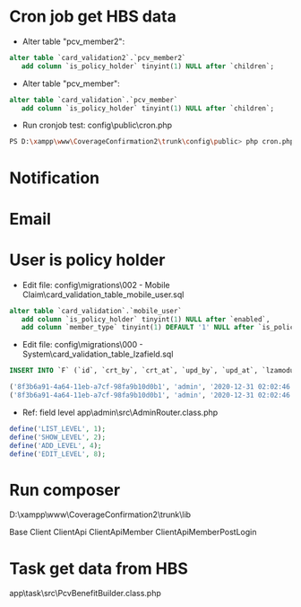 # Cron job get HBS data
* Alter table "pcv_member2": 
~~~sql
alter table `card_validation2`.`pcv_member2` 
   add column `is_policy_holder` tinyint(1) NULL after `children`;
~~~
* Alter table "pcv_member":
~~~sql
alter table `card_validation`.`pcv_member` 
   add column `is_policy_holder` tinyint(1) NULL after `children`;
~~~
* Run cronjob test:
config\public\cron.php
```sh
PS D:\xampp\www\CoverageConfirmation2\trunk\config\public> php cron.php -force
```

# Notification

# Email

# User is policy holder
* Edit file: config\migrations\002 - Mobile Claim\card_validation_table_mobile_user.sql
~~~sql
alter table `card_validation`.`mobile_user` 
   add column `is_policy_holder` tinyint(1) NULL after `enabled`, 
   add column `member_type` tinyint(1) DEFAULT '1' NULL after `is_policy_holder`;
~~~
* Edit file: config\migrations\000 - System\card_validation_table_lzafield.sql
~~~sql
INSERT INTO `F` (`id`, `crt_by`, `crt_at`, `upd_by`, `upd_at`, `lzamodule_id`, `field`, `single`, `plural`, `single_vi`, `plural_vi`, `type`, `mandatory`, `is_unique`, `minlength`, `maxlength`, `regex`, `error`, `order_by`, `level`, `statistic`, `display`, `note`, `note_vi`) VALUES

('8f3b6a91-4a64-11eb-a7cf-98fa9b10d0b1', 'admin', '2020-12-31 02:02:46', NULL, NULL, 'mobile_user', 'is_policy_holder', 'Is Policy Holder', 'Is Policy Holder', 'Là chủ hợp đồng', 'Là chủ hợp đồng', 'checkbox', 0, 0, 0, 1, '', '', 12, 14, '', '[\"Yes\",\"No\"]', 'Specify will this Mobile user is policy holder or not', 'Xác định Người dùng Di Động này có phải chủ hợp đồng hay không'),
('8f3b6a91-4a64-11eb-a7cf-98fa9b10d0b1', 'admin', '2020-12-31 02:02:46', NULL, NULL, 'mobile_user', 'user_type', 'User Type', 'User Types', 'Loại người dùng', 'Loại người dùng', 'level', 0, 0, 0, 1, '', '', 13, 15, '', '{"Health":1, "Travel":2}', 'Specify will this Mobile user is policy holder or not', 'Xác định Người dùng Di Động này có phải chủ hợp đồng hay không'),

~~~
* Ref: field level app\admin\src\AdminRouter.class.php

```php
define('LIST_LEVEL', 1);
define('SHOW_LEVEL', 2);
define('ADD_LEVEL', 4);
define('EDIT_LEVEL', 8);
```

# Run composer
D:\xampp\www\CoverageConfirmation2\trunk\lib

Base
Client
ClientApi
ClientApiMember
ClientApiMemberPostLogin

# Task get data from HBS
app\task\src\PcvBenefitBuilder.class.php